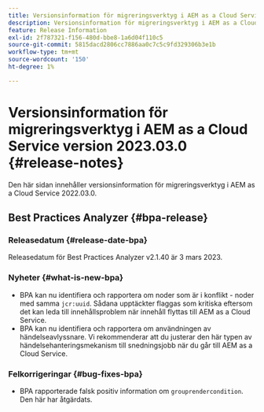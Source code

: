 ```yaml
---
title: Versionsinformation för migreringsverktyg i AEM as a Cloud Service version 2023.03.0
description: Versionsinformation för migreringsverktyg i AEM as a Cloud Service version 2022.03.0
feature: Release Information
exl-id: 2f787321-f156-480d-bbe8-1a6d04f110c5
source-git-commit: 5815dacd2806cc7886aa0c7c5c9fd329306b3e1b
workflow-type: tm+mt
source-wordcount: '150'
ht-degree: 1%

---
```


# Versionsinformation för migreringsverktyg i AEM as a Cloud Service version 2023.03.0 {#release-notes}

Den här sidan innehåller versionsinformation för migreringsverktyg i AEM as a Cloud Service 2022.03.0.

## Best Practices Analyzer {#bpa-release}

### Releasedatum {#release-date-bpa}

Releasedatum för Best Practices Analyzer v2.1.40 är 3 mars 2023.

### Nyheter {#what-is-new-bpa}

* BPA kan nu identifiera och rapportera om noder som är i konflikt - noder med samma `jcr:uuid`. Sådana upptäckter flaggas som kritiska eftersom det kan leda till innehållsproblem när innehåll flyttas till AEM as a Cloud Service.
* BPA kan nu identifiera och rapportera om användningen av händelseavlyssnare. Vi rekommenderar att du justerar den här typen av händelsehanteringsmekanism till snedningsjobb när du går till AEM as a Cloud Service.

### Felkorrigeringar {#bug-fixes-bpa}

* BPA rapporterade falsk positiv information om `grouprendercondition`. Den här har åtgärdats.